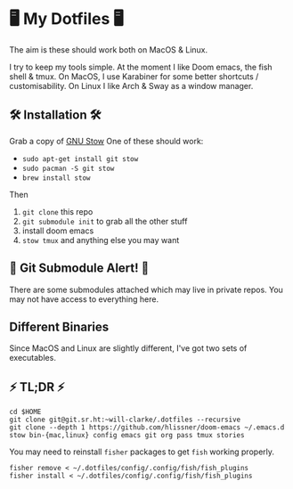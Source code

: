 # 🖥 My Dotfiles 🖥 

The aim is these should work both on MacOS & Linux.

I try to keep my tools simple. At the moment I like Doom emacs, the fish shell & tmux.
On MacOS, I use Karabiner for some better shortcuts / customisability.
On Linux I like Arch & Sway as a window manager.

## 🛠 Installation 🛠 

Grab a copy of [GNU Stow](http://www.gnu.org/software/stow/)
One of these should work:

- `sudo apt-get install git stow`
- `sudo pacman -S git stow`
- `brew install stow`

Then

1. `git clone` this repo
2. `git submodule init` to grab all the other stuff
3. install doom emacs
4. `stow tmux` and anything else you may want

## 🚨 Git Submodule Alert! 🚨

There are some submodules attached which may live in private repos.
You may not have access to everything here.

## Different Binaries

Since MacOS and Linux are slightly different, I've got two sets of executables.

## ⚡ TL;DR ⚡ 

```
cd $HOME
git clone git@git.sr.ht:~will-clarke/.dotfiles --recursive
git clone --depth 1 https://github.com/hlissner/doom-emacs ~/.emacs.d
stow bin-{mac,linux} config emacs git org pass tmux stories
```

You may need to reinstall `fisher` packages to get `fish` working properly.

```
fisher remove < ~/.dotfiles/config/.config/fish/fish_plugins
fisher install < ~/.dotfiles/config/.config/fish/fish_plugins
```
